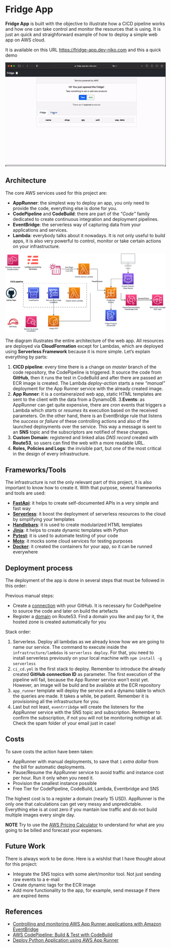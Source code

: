 # Fridge App

**Fridge App** is built with the objective to illustrate how a CICD pipeline works and how one can take control and monitor the resources that is using. It is just an quick and straighforward example of how to deploy a simple web app on AWS cloud.

It is available on this URL https://fridge-app.dev-niko.com and this a quick demo
 
![DEMO](demo.gif)

## Architecture

The core AWS services used for this project are:

- **AppRunner**: the simplest way to deploy an app, you only need to provide the code, everything else is done for you.
- **CodePipeline** and **CodeBuild**: there are part of the *"Code"* family dedicated to create continuous integration and deployment pipelines.
- **EventBridge**: the serverless way of capturing data from your applications and services.
- **Lambda**: everybody talks about it nowadays. It is not only useful to build apps, it is also very powerful to control, monitor or take certain actions on your infrastructure.

![AWS Architecture](architecture-diagram.png)

The diagram illustrates the entire architecture of the web app. All resources are deployed via **CloudFormation** except for Lambdas, which are deployed using **Serverless Framework** because it is more simple. Let’s explain everything by parts:

1. **CICD pipeline**: every time there is a change on *master* branch of the code repository, the CodePipeline is triggered. It source the code from **GitHub**, then it runs the test in CodeBuild and after there are passed an ECR image is created. The Lambda *deploy-action* starts a new *“manual”* deployment for the App Runner service with the already created image.
2. **App Runner**: it is a containeraized web app, static HTML templates are sent to the client with the data from a DynamoDB. 
3.**Events**: as AppRunner can get quite expensive, there are 
*cron* events that triggers a Lambda which *starts* or *resumes* its execution based on the received parameters. On the other hand, there is an EventBridge rule that listens the *success* or *failure* of these controlling actions and also of the launched deployments over the service. This way a message is sent to an **SNS** topic and the subscriptors are notified of these changes.
3. **Custom Domain**: registered and linked alias *DNS record* created with **Route53**, so users can find the web with a more readable URL.
4. **Roles, Policies and Logs**: the invisible part, but one of the most critical in the design of every infrastructure.

## Frameworks/Tools

The infrastructure is not the only relevant part of this project, it is also important to know how to create it. With that purpose, several frameworks and tools are used:

- [**FastApi**](https://fastapi.tiangolo.com/): it helps to create self-documented APIs in a very simple and fast way
- [**Serverless**](https://www.serverless.com/): it boost the deployment of serverless resources to the cloud by simplifying your templates
- [**Handlebars**](https://handlebarsjs.com/): it is used to create modularized HTML templates
- [**Jinja**](https://jinja.palletsprojects.com/en/3.1.x/): it helps to create dynamic templates with Python
- [**Pytest**](https://docs.pytest.org/en/7.4.x/): it is used to automate testing of your code
- [**Moto**](https://docs.getmoto.org/en/latest/): it mocks some cloud services for testing purposes
- [**Docker**](https://docs.docker.com/): it created the containers for your app, so it can be runned everywhere


## Deployment process

The deployment of the app is done in several steps that must be followed in this order:

Previous manual steps:
- Create a [connection](https://docs.aws.amazon.com/codepipeline/latest/userguide/connections-github.html) with your GitHub. It is necessary for CodePipeline to source the code and later on build the artefacts
- Register a [domain](https://aws.amazon.com/es/getting-started/hands-on/get-a-domain/) on Route53. Find a domain you like and pay for it, the hosted zone is created automatically for you

Stack order:
1. Serverless. Deploy all lambdas as we already know how we are going to name our service. The command to execute inside the `infrastructure/lambdas` is `serverless deploy`. For that, you need to install serverless previously on your local machine with `npm install -g serverless`
2. `ci_cd.yml` is the first stack to deploy. Remember to introduce the already created **GitHub connection ID** as parameter. The first execution of the pipeline will fail, because the App Runner service won’t exist yet. However, an image will be build and be available at the ECR repository
3. `app_runner` template will deploy the service and a dynamo table to which the queries are made. It takes a while, be patient. Remember it is provisioning all the infrastructure for you.
4. Last but not least, `eventrribdge` will create the listeners for the AppRunner service with the SNS topic and subscription. Remember to confirm the subscription, if not you will not be monitoring nothign at all. Check the spam folder of your email just in case!

## Costs

To save costs the action have been taken:
- AppRunner with manual deployments, to save that `1` *extra dollar* from the bill for automatic deployments.
- Pause/Resume the AppRunner service to avoid traffic and instance cost per hour. Run it only when you need it.
- Provision the smallest instance possible
- Free Tier for CodePipeline, CodeBuild, Lambda, Eventbridge and SNS

The highest cost is to a register a domain (nearly 15 USD).  AppRunner is the only one that calculations can get very messy and unpredictable. Everything else is at cost zero if you mantain low traffic and do not build multiple images every single day.

**NOTE** Try to use the [AWS Pricing Calculator](https://calculator.aws/#/) to understand for what are you going to be billed and forecast your expenses.

## Future Work

There is always work to be done. Here is a wishlist that I have thought about for this project:

- Integrate the SNS topics with some alert/monitor tool. Not just sending raw events to a e-mail
- Create dynamic tags for the ECR image
- Add more functionality to the app, for example, send message if there are expired items

## References

- [Controlling and monitoring AWS App Runner applications with Amazon EventBridge](https://aws.amazon.com/es/blogs/containers/controlling-and-monitoring-aws-app-runner-applications-with-amazon-eventbridge/)
- [AWS CodePipeline: Build & Test with CodeBuild](https://community.ops.io/jatin/aws-codepipeline-build-test-with-codebuild-1bdh)
- [Deploy Python Application using AWS App Runner](https://aws.amazon.com/es/blogs/containers/deploy-python-application-using-aws-app-runner/)